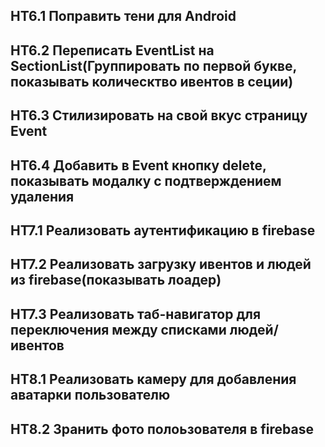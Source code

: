 ## HT6.1 Поправить тени для Android
## HT6.2 Переписать EventList на SectionList(Группировать по первой букве, показывать колическтво ивентов в сеции)
## HT6.3 Стилизировать на свой вкус страницу Event
## HT6.4 Добавить в Event кнопку delete, показывать модалку с подтверждением удаления

## HT7.1 Реализовать аутентификацию в firebase
## HT7.2 Реализовать загрузку ивентов и людей из firebase(показывать лоадер)
## HT7.3 Реализовать таб-навигатор для переключения между списками людей/ивентов

## HT8.1 Реализовать камеру для добавления аватарки пользователю
## HT8.2 Зранить фото полоьзователя в firebase